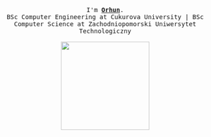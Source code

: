 <p align="center">
<samp>
I'm <b><a rel="nofollow noopener noreferrer" target="_blank" href="https://www.linkedin.com/in/orhuneren/">Orhun</a></b>.<br>
BSc Computer Engineering at Cukurova University | BSc Computer Science at Zachodniopomorski Uniwersytet Technologiczny
<br><br>
<img align="center" src="https://media1.giphy.com/media/v1.Y2lkPTc5MGI3NjExazNrcmZ2aGN4ajFjbzhib2o2ZjlhbWsydW83cGlrb3UyZTI1amxqaSZlcD12MV9pbnRlcm5hbF9naWZfYnlfaWQmY3Q9cw/mzsFhNmHeVGtbweqMp/giphy.webp" width="200"/>
</samp>
